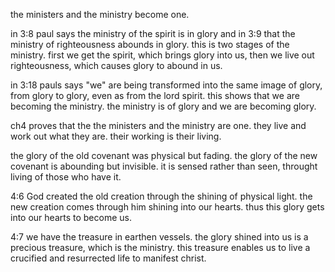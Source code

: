 the ministers and the ministry become one. 

in 3:8 paul says the ministry of the spirit
is in glory and in 3:9 that the ministry of righteousness abounds in glory. this is
two stages of the ministry. first we get the spirit, which brings glory into us,
then we live out righteousness, which causes glory to abound in us.

in 3:18 pauls says "we" are being transformed into the same image of glory, from glory to glory,
even as from the lord spirit. this shows that we are becoming the ministry. the ministry is
of glory and we are becoming glory.

ch4 proves that the the ministers and the ministry are one. they live and work out what they
are. their working is their living.

the glory of the old covenant was physical but fading. the glory of the new covenant is abounding
but invisible. it is sensed rather than seen, throught living of those who have it.

4:6 God created the old creation through the shining of physical light. the new creation
comes through him shining into our hearts. thus this glory gets into our hearts to become us.

4:7 we have the treasure in earthen vessels. the glory shined into us is a precious treasure,
which is the ministry. this treasure enables us to live a crucified and resurrected life to manifest christ.
